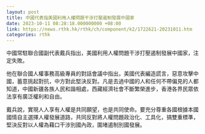 ```yaml
---
layout: post
title: 中國代表指美國利用人權問題干涉打壓遏制發展中國家
date: 2023-10-11 08:28:18.000000000 +08:00
link: https://news.rthk.hk/rthk/ch/component/k2/1722621-20231011.htm
categories: rthk
---
```


中國常駐聯合國副代表戴兵指出，美國利用人權問題干涉打壓遏制發展中國家，注定失敗。
 
他在聯合國人權事務高級專員的對話會議中指出，美國代表編造謊言，惡意攻擊中國，蓄意挑起對抗，中方對此堅決反對。凡是去過中國的人和任何不帶偏見的人都知道，中國新疆各族人民和諧相處，西藏經濟社會不斷繁榮進步，香港各界民眾依法享有廣泛權利和自由。

戴兵說，實現人人享有人權是共同願望，也是共同使命。要充分尊重各國根據本國國情自主選擇人權發展道路，共同反對將人權問題政治化、工具化，搞雙重標準，堅決反對以人權為藉口干涉別國內政，圍堵遏制別國發展。

